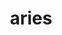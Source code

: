 ---
title: aries
meaning: ram (sheep)
pos: nounthird
ch: animalia
genitive: arietis
abbgender: m.
abbgender2: masc.
gender: masculine
declension: third
---